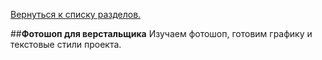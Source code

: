 [Вернуться к списку разделов.](../README.md)

##**Фотошоп для верстальщика**
Изучаем фотошоп, готовим графику и текстовые стили проекта.
